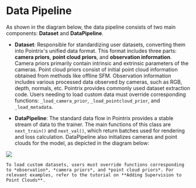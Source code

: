 # Data Pipeline

As shown in the diagram below, the data pipeline consists of two main components: **Dataset** and **DataPipeline**.

- **Dataset**: Responsible for standardizing user datasets, converting them into Pointrix's unified data format. This format includes three parts: **camera priors**, **point cloud priors**, and **observation information**. Camera priors primarily contain intrinsic and extrinsic parameters of the cameras. Point cloud priors consist of initial point cloud information obtained from methods like offline SFM. Observation information includes various processed data observed by cameras, such as RGB, depth, normals, etc. Pointrix provides commonly used dataset extraction code. Users needing to load custom data must override corresponding functions: `_load_camera_prior`, `_load_pointcloud_prior`, and `_load_metadata`.

- **DataPipeline**: The standard data flow in Pointrix provides a stable stream of data to the trainer. The main functions of this class are `next_train()` and `next_val()`, which return batches used for rendering and loss calculation. DataPipeline also initializes cameras and point clouds for the model, as depicted in the diagram below:

![](../../images/data.png)

```{note}
To load custom datasets, users must override functions corresponding to *observation*, *camera priors*, and *point cloud priors*. For relevant examples, refer to the tutorial on **Adding Supervision to Point Clouds**.
```

